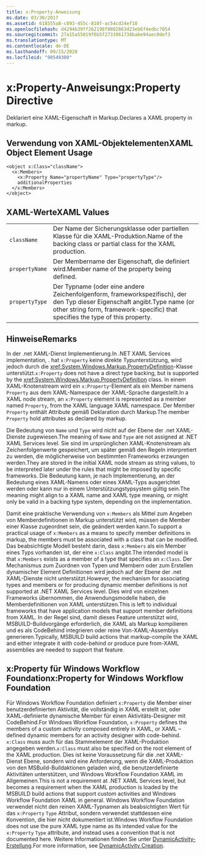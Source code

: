 ```yaml
---
title: x:Property-Anweisung
ms.date: 03/30/2017
ms.assetid: 618555a8-c893-455c-810f-ac54cd24ef10
ms.openlocfilehash: d4294b39ff262198f8082863d23eb6f4edbc7054
ms.sourcegitcommit: 27a15a55019f6b5f2733961738babe94aec0def3
ms.translationtype: MT
ms.contentlocale: de-DE
ms.lasthandoff: 09/15/2020
ms.locfileid: "90549300"
---
```

# <a name="xproperty-directive"></a><span data-ttu-id="538b3-102">x:Property-Anweisung</span><span class="sxs-lookup"><span data-stu-id="538b3-102">x:Property Directive</span></span>

<span data-ttu-id="538b3-103">Deklariert eine XAML-Eigenschaft in Markup.</span><span class="sxs-lookup"><span data-stu-id="538b3-103">Declares a XAML property in markup.</span></span>

## <a name="xaml-object-element-usage"></a><span data-ttu-id="538b3-104">Verwendung von XAML-Objektelementen</span><span class="sxs-lookup"><span data-stu-id="538b3-104">XAML Object Element Usage</span></span>

```xaml
<object x:Class="className">
  <x:Members>
    <x:Property Name="propertyName" Type="propertyType"/>
    additionalProperties
  </x:Members>
</object>
```

## <a name="xaml-values"></a><span data-ttu-id="538b3-105">XAML-Werte</span><span class="sxs-lookup"><span data-stu-id="538b3-105">XAML Values</span></span>

|||
|-|-|
|`className`|<span data-ttu-id="538b3-106">Der Name der Sicherungsklasse oder partiellen Klasse für die XAML-Produktion.</span><span class="sxs-lookup"><span data-stu-id="538b3-106">Name of the backing class or partial class for the XAML production.</span></span>|
|`propertyName`|<span data-ttu-id="538b3-107">Der Membername der Eigenschaft, die definiert wird.</span><span class="sxs-lookup"><span data-stu-id="538b3-107">Member name of the property being defined.</span></span>|
|`propertyType`|<span data-ttu-id="538b3-108">Der Typname (oder eine andere Zeichenfolgenform, frameworkspezifisch), der den Typ dieser Eigenschaft angibt.</span><span class="sxs-lookup"><span data-stu-id="538b3-108">Type name (or other string form, framework-specific) that specifies the type of this property.</span></span>|

## <a name="remarks"></a><span data-ttu-id="538b3-109">Hinweise</span><span class="sxs-lookup"><span data-stu-id="538b3-109">Remarks</span></span>

<span data-ttu-id="538b3-110">In der .net XAML-Dienst Implementierung.</span><span class="sxs-lookup"><span data-stu-id="538b3-110">In .NET XAML Services implementation, .</span></span> <span data-ttu-id="538b3-111">hat `x:Property` keine direkte Typunterstützung, wird jedoch durch die <xref:System.Windows.Markup.PropertyDefinition>-Klasse unterstützt.</span><span class="sxs-lookup"><span data-stu-id="538b3-111">`x:Property` does not have a direct type backing, but is supported by the <xref:System.Windows.Markup.PropertyDefinition> class.</span></span> <span data-ttu-id="538b3-112">In einem XAML-Knotenstream wird ein `x:Property`-Element als ein Member namens `Property` aus dem XAML-Namespace der XAML-Sprache dargestellt.</span><span class="sxs-lookup"><span data-stu-id="538b3-112">In a XAML node stream, an `x:Property` element is represented as a member named `Property`, from the XAML language XAML namespace.</span></span> <span data-ttu-id="538b3-113">Der Member `Property` enthält Attribute gemäß Deklaration durch Markup.</span><span class="sxs-lookup"><span data-stu-id="538b3-113">The member `Property` hold attributes as declared by markup.</span></span>

<span data-ttu-id="538b3-114">Die Bedeutung von `Name` und `Type` wird nicht auf der Ebene der .net XAML-Dienste zugewiesen.</span><span class="sxs-lookup"><span data-stu-id="538b3-114">The meaning of `Name` and `Type` are not assigned at .NET XAML Services level.</span></span> <span data-ttu-id="538b3-115">Sie sind im ursprünglichen XAML-Knotenstream als Zeichenfolgenwerte gespeichert, um später gemäß den Regeln interpretiert zu werden, die möglicherweise von bestimmten Frameworks erzwungen werden.</span><span class="sxs-lookup"><span data-stu-id="538b3-115">They are stored in the initial XAML node stream as string values, to be interpreted later under the rules that might be imposed by specific frameworks.</span></span> <span data-ttu-id="538b3-116">Die Bedeutung kann, je nach Implementierung, an der Bedeutung eines XAML-Namens oder eines XAML-Typs ausgerichtet werden oder kann nur in einem Unterstützungstypsystem gültig sein.</span><span class="sxs-lookup"><span data-stu-id="538b3-116">The meaning might align to a XAML name and XAML type meaning, or might only be valid in a backing type system, depending on the implementation.</span></span>

<span data-ttu-id="538b3-117">Damit eine praktische Verwendung von `x:Members` als Mittel zum Angeben von Memberdefinitionen in Markup unterstützt wird, müssen die Member einer Klasse zugeordnet sein, die geändert werden kann.</span><span class="sxs-lookup"><span data-stu-id="538b3-117">To support a practical usage of `x:Members` as a means to specify member definitions in markup, the members must be associated with a class that can be modified.</span></span> <span data-ttu-id="538b3-118">Das beabsichtigte Modell besteht darin, dass `x:Members` als ein Member eines Typs vorhanden ist, der eine `x:Class` angibt.</span><span class="sxs-lookup"><span data-stu-id="538b3-118">The intended model is that `x:Members` exists as a member of a type that specifies an `x:Class`.</span></span> <span data-ttu-id="538b3-119">Der Mechanismus zum Zuordnen von Typen und Membern oder zum Erstellen dynamischer Element Definitionen wird jedoch auf der Ebene der .net XAML-Dienste nicht unterstützt.</span><span class="sxs-lookup"><span data-stu-id="538b3-119">However, the mechanism for associating types and members or for producing dynamic member definitions is not supported at .NET XAML Services level.</span></span> <span data-ttu-id="538b3-120">Dies wird von einzelnen Frameworks übernommen, die Anwendungsmodelle haben, die Memberdefinitionen von XAML unterstützen.</span><span class="sxs-lookup"><span data-stu-id="538b3-120">This is left to individual frameworks that have application models that support member definitions from XAML.</span></span> <span data-ttu-id="538b3-121">In der Regel sind, damit dieses Feature unterstützt wird, MSBUILD-Buildvorgänge erforderlich, die XAML als Markup kompilieren und es als CodeBehind integrieren oder reine Von-XAML-Assemblys generieren.</span><span class="sxs-lookup"><span data-stu-id="538b3-121">Typically, MSBUILD build actions that markup-compile the XAML and either integrate it with code-behind or produce pure from-XAML assemblies are needed to support that feature.</span></span>

## <a name="xproperty-for-windows-workflow-foundation"></a><span data-ttu-id="538b3-122">x:Property für Windows Workflow Foundation</span><span class="sxs-lookup"><span data-stu-id="538b3-122">x:Property for Windows Workflow Foundation</span></span>

<span data-ttu-id="538b3-123">Für Windows Workflow Foundation definiert `x:Property` die Member einer benutzerdefinierten Aktivität, die vollständig in XAML erstellt ist, oder XAML-definierte dynamische Member für einen Aktivitäts-Designer mit CodeBehind.</span><span class="sxs-lookup"><span data-stu-id="538b3-123">For Windows Workflow Foundation, `x:Property` defines the members of a custom activity composed entirely in XAML, or XAML –defined dynamic members for an activity designer with code-behind.</span></span> <span data-ttu-id="538b3-124">`x:Class` muss auch für das Stammelement der XAML-Produktion angegeben werden.</span><span class="sxs-lookup"><span data-stu-id="538b3-124">`x:Class` must also be specified on the root element of the XAML production.</span></span> <span data-ttu-id="538b3-125">Dies ist keine Voraussetzung für die .net XAML-Dienst Ebene, sondern wird eine Anforderung, wenn die XAML-Produktion von den MSBuild-Buildaktionen geladen wird, die benutzerdefinierte Aktivitäten unterstützen, und Windows Workflow Foundation XAML im Allgemeinen.</span><span class="sxs-lookup"><span data-stu-id="538b3-125">This is not a requirement at .NET XAML Services level, but becomes a requirement when the XAML production is loaded by the MSBUILD build actions that support custom activities and Windows Workflow Foundation XAML in general.</span></span> <span data-ttu-id="538b3-126">Windows Workflow Foundation verwendet nicht den reinen XAML-Typnamen als beabsichtigten Wert für das `x:Property` `Type` Attribut, sondern verwendet stattdessen eine Konvention, die hier nicht dokumentiert ist.</span><span class="sxs-lookup"><span data-stu-id="538b3-126">Windows Workflow Foundation does not use the pure XAML type name as its intended value for the `x:Property` `Type` attribute, and instead uses a convention that is not documented here.</span></span> <span data-ttu-id="538b3-127">Weitere Informationen finden Sie unter [DynamicActivity-Erstellung](/previous-versions/dotnet/netframework-4.0/dd807392(v=vs.100)).</span><span class="sxs-lookup"><span data-stu-id="538b3-127">For more information, see [DynamicActivity Creation](/previous-versions/dotnet/netframework-4.0/dd807392(v=vs.100)).</span></span>
